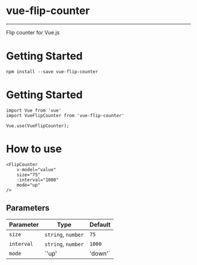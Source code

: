 # vue-flip-counter
---

Flip counter for Vue.js


# Getting Started
```
npm install --save vue-flip-counter
```

# Getting Started
```
import Vue from 'vue'
import VueFlipCounter from 'vue-flip-counter'

Vue.use(VueFlipCounter);
```

# How to use
```
<FlipCounter
    v-model="value"
    size="75"
    :interval="1000"
    mode="up"
/>
```

## Parameters
| Parameter | Type | Default |
|---|---|---|
| `size` | `string`, `number` | `75` |
| `interval` | `string`, `number` | `1000` |
| `mode` | `'up' | 'down'` | `'up'` |
